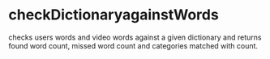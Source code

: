 # checkDictionaryagainstWords
checks users words and video words against a given dictionary and returns found word count, missed word count and categories matched with count.
